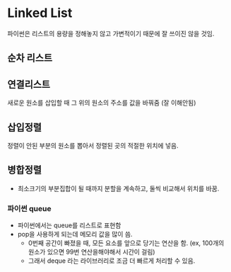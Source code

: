 # Linked List
파이썬은 리스트의 용량을 정해놓지 않고 가변적이기 때문에 잘 쓰이진 않을 것임.
## 순차 리스트 
## 연결리스트
새로운 원소를 삽입할 때 그 위의 원소의 주소를 값을 바꿔줌 (잘 이해안됨)

## 삽입정렬 
정렬이 안된 부분의 원소를 뽑아서 정렬된 곳의 적절한 위치에 넣음.
## 병합정렬 
- 최소크기의 부분집합이 될 때까지 분할을 계속하고, 둘씩 비교해서 위치를 바꿈.

### 파이썬 queue 
- 파이썬에서는 queue를 리스트로 표현함
- pop을 사용하게 되는데 메모리 값을 많이 씀. 
    - 0번째 공간이 빠졌을 때, 모든 요소를 앞으로 당기는 연산을 함. (ex, 100개의 원소가 있으면 99번 연산을해야해서 시간이 걸림)
    - 그래서 deque 라는 라이브러리로 조금 더 빠르게 처리할 수 있음. 